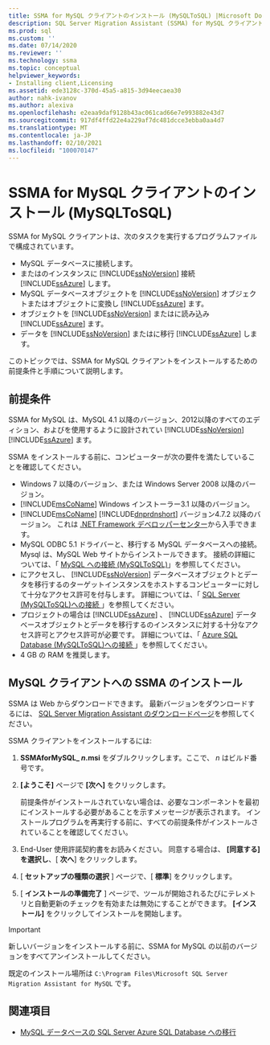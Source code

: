 ```yaml
---
title: SSMA for MySQL クライアントのインストール (MySQLToSQL) |Microsoft Docs
description: SQL Server Migration Assistant (SSMA) for MySQL クライアントのインストールの前提条件と、のインストール方法について説明します。
ms.prod: sql
ms.custom: ''
ms.date: 07/14/2020
ms.reviewer: ''
ms.technology: ssma
ms.topic: conceptual
helpviewer_keywords:
- Installing client,Licensing
ms.assetid: ede3128c-370d-45a5-a815-3d94eecaea30
author: nahk-ivanov
ms.author: alexiva
ms.openlocfilehash: e2eaa9daf9128b43ac061cad66e7e993882e43d7
ms.sourcegitcommit: 917df4ffd22e4a229af7dc481dcce3ebba0aa4d7
ms.translationtype: MT
ms.contentlocale: ja-JP
ms.lasthandoff: 02/10/2021
ms.locfileid: "100070147"
---
```

# <a name="installing-ssma-for-mysql-client-mysqltosql"></a>SSMA for MySQL クライアントのインストール (MySQLToSQL)

SSMA for MySQL クライアントは、次のタスクを実行するプログラムファイルで構成されています。

- MySQL データベースに接続します。  
- またはのインスタンスに [!INCLUDE[ssNoVersion](../../includes/ssnoversion-md.md)] 接続 [!INCLUDE[ssAzure](../../includes/ssazure_md.md)] します。
- MySQL データベースオブジェクトを [!INCLUDE[ssNoVersion](../../includes/ssnoversion-md.md)] オブジェクトまたはオブジェクトに変換し [!INCLUDE[ssAzure](../../includes/ssazure_md.md)] ます。
- オブジェクトを [!INCLUDE[ssNoVersion](../../includes/ssnoversion-md.md)] またはに読み込み [!INCLUDE[ssAzure](../../includes/ssazure_md.md)] ます。
- データを [!INCLUDE[ssNoVersion](../../includes/ssnoversion-md.md)] またはに移行 [!INCLUDE[ssAzure](../../includes/ssazure_md.md)] します。

このトピックでは、SSMA for MySQL クライアントをインストールするための前提条件と手順について説明します。

## <a name="prerequisites"></a>前提条件

SSMA for MySQL は、MySQL 4.1 以降のバージョン、2012以降のすべてのエディション、およびを使用するように設計されてい [!INCLUDE[ssNoVersion](../../includes/ssnoversion-md.md)] [!INCLUDE[ssAzure](../../includes/ssazure_md.md)] ます。

SSMA をインストールする前に、コンピューターが次の要件を満たしていることを確認してください。

- Windows 7 以降のバージョン、または Windows Server 2008 以降のバージョン。
- [!INCLUDE[msCoName](../../includes/msconame_md.md)] Windows インストーラー3.1 以降のバージョン。
- [!INCLUDE[msCoName](../../includes/msconame_md.md)] [!INCLUDE[dnprdnshort](../../includes/dnprdnshort_md.md)] バージョン4.7.2 以降のバージョン。 これは [.NET Framework デベロッパーセンター](https://go.microsoft.com/fwlink/?LinkId=48882)から入手できます。
- MySQL ODBC 5.1 ドライバーと、移行する MySQL データベースへの接続。 Mysql は、MySQL Web サイトからインストールできます。 接続の詳細については、「 [MySQL への接続 &#40;MySQLToSQL&#41;](../../ssma/mysql/connecting-to-mysql-mysqltosql.md)」を参照してください。
- にアクセスし、 [!INCLUDE[ssNoVersion](../../includes/ssnoversion-md.md)] データベースオブジェクトとデータを移行するのターゲットインスタンスをホストするコンピューターに対して十分なアクセス許可を付与します。 詳細については、「 [SQL Server &#40;MySQLToSQL&#41;への接続 ](../../ssma/mysql/connecting-to-sql-server-mysqltosql.md)」を参照してください。
- プロジェクトの場合は [!INCLUDE[ssAzure](../../includes/ssazure_md.md)] 、 [!INCLUDE[ssAzure](../../includes/ssazure_md.md)] データベースオブジェクトとデータを移行するのインスタンスに対する十分なアクセス許可とアクセス許可が必要です。 詳細については、「 [Azure SQL Database &#40;MySQLToSQL&#41;への接続 ](../../ssma/mysql/connecting-to-azure-sql-db-mysqltosql.md)」を参照してください。
- 4 GB の RAM を推奨します。

## <a name="installing-ssma-for-mysql-client"></a>MySQL クライアントへの SSMA のインストール

SSMA は Web からダウンロードできます。 最新バージョンをダウンロードするには、 [SQL Server Migration Assistant のダウンロードページ](https://aka.ms/ssmaformysql)を参照してください。

SSMA クライアントをインストールするには:

1. **SSMAforMySQL_ *n*.msi** をダブルクリックします。ここで、 *n* はビルド番号です。
2. **[ようこそ]** ページで **[次へ]** をクリックします。

   前提条件がインストールされていない場合は、必要なコンポーネントを最初にインストールする必要があることを示すメッセージが表示されます。 インストールプログラムを再実行する前に、すべての前提条件がインストールされていることを確認してください。

3. End-User 使用許諾契約書をお読みください。 同意する場合は、 **[同意する] を選択し**、[ **次へ**] をクリックします。
4. [ **セットアップの種類の選択** ] ページで、[ **標準**] をクリックします。
5. [ **インストールの準備完了** ] ページで、ツールが開始されるたびにテレメトリと自動更新のチェックを有効または無効にすることができます。 **[インストール]** をクリックしてインストールを開始します。

> [!IMPORTANT]
> 新しいバージョンをインストールする前に、SSMA for MySQL の以前のバージョンをすべてアンインストールしてください。

既定のインストール場所は `C:\Program Files\Microsoft SQL Server Migration Assistant for MySQL` です。

## <a name="see-also"></a>関連項目

- [MySQL データベースの SQL Server Azure SQL Database への移行](../../ssma/mysql/migrating-mysql-databases-to-sql-server-azure-sql-db-mysqltosql.md)  
